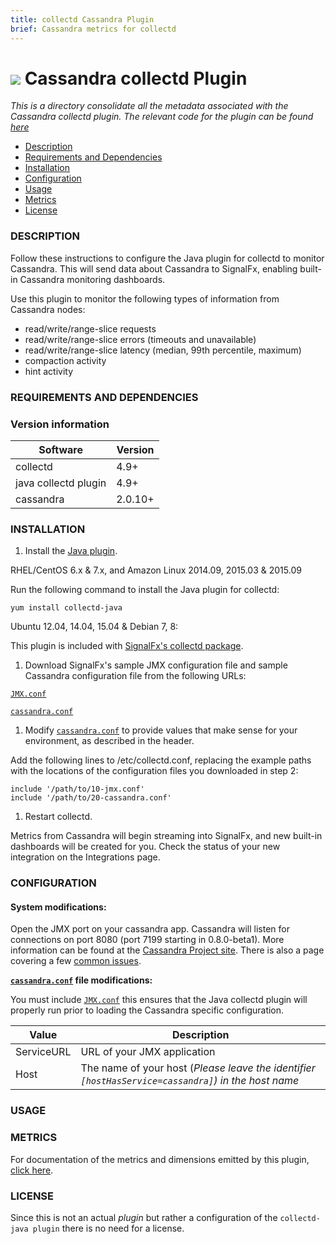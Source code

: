```yaml
---
title: collectd Cassandra Plugin
brief: Cassandra metrics for collectd
---
```


# ![](https://github.com/signalfx/Integrations/blob/master/collectd-cassandra/img/integrations_cassandra.png) Cassandra collectd Plugin

 _This is a directory consolidate all the metadata associated with the Cassandra collectd plugin. The relevant code for the plugin can be found [here](https://github.com/signalfx/collectd/blob/master/src/java.c)_

- [Description](#description)
- [Requirements and Dependencies](#requirements-and-dependencies)
- [Installation](#installation)
- [Configuration](#configuration)
- [Usage](#usage)
- [Metrics](#metrics)
- [License](#license)

### DESCRIPTION

Follow these instructions to configure the Java plugin for collectd to monitor Cassandra. This will send data about Cassandra to SignalFx, enabling built-in Cassandra monitoring dashboards.

Use this plugin to monitor the following types of information from Cassandra nodes:

* read/write/range-slice requests
* read/write/range-slice errors (timeouts and unavailable)
* read/write/range-slice latency (median, 99th percentile, maximum)
* compaction activity
* hint activity

### REQUIREMENTS AND DEPENDENCIES

### Version information

| Software  | Version        |
|-----------|----------------|
| collectd  |  4.9+  |
| java collectd plugin | 4.9+ |
| cassandra | 2.0.10+ |


### INSTALLATION

1. Install the [Java plugin](https://collectd.org/wiki/index.php/Plugin:GenericJMX).

 RHEL/CentOS 6.x & 7.x, and Amazon Linux 2014.09, 2015.03 & 2015.09

 Run the following command to install the Java plugin for collectd:

 ```
 yum install collectd-java
 ```
 Ubuntu 12.04, 14.04, 15.04 & Debian 7, 8:

 This plugin is included with [SignalFx's collectd package](https://github.com/signalfx/Integrations/tree/master/collectd).

1. Download SignalFx's sample JMX configuration file and sample Cassandra configuration file from the following URLs:

 [`JMX.conf`](https://github.com/signalfx/Integrations/blob/master/collectd-java/10-jmx.conf)

 [`cassandra.conf`](https://github.com/signalfx/Integrations/blob/master/collectd-cassandra/20-cassandra.conf)

1. Modify [`cassandra.conf`](https://github.com/signalfx/Integrations/blob/master/collectd-cassandra/20-cassandra.conf) to provide values that make sense for your environment, as described in the header.

 Add the following lines to /etc/collectd.conf, replacing the example paths with the locations of the configuration files you downloaded in step 2:
 ```
 include '/path/to/10-jmx.conf'
 include '/path/to/20-cassandra.conf'
 ```
1. Restart collectd.

Metrics from Cassandra will begin streaming into SignalFx, and new built-in dashboards will be created for you. Check the status of your new integration on the Integrations page.

### CONFIGURATION

#### System modifications:

Open the JMX port on your cassandra app. Cassandra will listen for connections on port 8080 (port 7199 starting in 0.8.0-beta1). More information can be found at the [Cassandra Project site](http://wiki.apache.org/cassandra/JmxInterface). There is also a page covering a few [common issues](http://wiki.apache.org/cassandra/JmxGotchas).

**[`cassandra.conf`](https://github.com/signalfx/Integrations/blob/master/collectd-cassandra/20-cassandra.conf) file modifications:**

You must include [`JMX.conf`](https://github.com/signalfx/Integrations/blob/master/collectd-java/10-jmx.conf) this ensures that the Java collectd plugin will properly run prior to loading the Cassandra specific configuration.

| Value | Description |
|-------|-------------|
| ServiceURL | URL of your JMX application|
| Host | The name of your host (_Please leave the identifier `[hostHasService=cassandra]`) in the host name_|

### USAGE

### METRICS

For documentation of the metrics and dimensions emitted by this plugin, [click here](././docs).

### LICENSE

Since this is not an actual _plugin_ but rather a configuration of the `collectd-java plugin` there is no need for a license.

